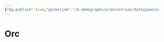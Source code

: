 ```yaml
---
{"dg-publish":true,"permalink":"/5-demographics/ancestries/darkspawn/orc/","noteIcon":""}
---
```


# Orc

